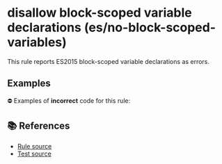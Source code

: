 # disallow block-scoped variable declarations (es/no-block-scoped-variables)

This rule reports ES2015 block-scoped variable declarations as errors.

## Examples

⛔ Examples of **incorrect** code for this rule:

<eslint-playground type="bad" code="/*eslint es/no-block-scoped-variables: error */
let a = 1
const b = 2
" />

## 📚 References

- [Rule source](https://github.com/mysticatea/eslint-plugin-es/blob/v1.2.0/lib/rules/no-block-scoped-variables.js)
- [Test source](https://github.com/mysticatea/eslint-plugin-es/blob/v1.2.0/tests/lib/rules/no-block-scoped-variables.js)
